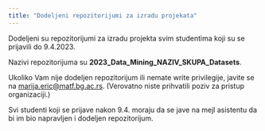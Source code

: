 ```yaml
---
title: "Dodeljeni repozitorijumi za izradu projekata"
---
```


Dodeljeni su repozitorijumi za izradu projekta svim studentima koji su se prijavili do 9.4.2023.

Nazivi repozitorijuma su  **2023_Data_Mining_NAZIV_SKUPA_Datasets**.

Ukoliko Vam nije dodeljen repozitorijum ili nemate write privilegije, javite se na 
marija.eric@matf.bg.ac.rs. (Verovatno niste prihvatili poziv za pristup organizaciji.)

Svi studenti koji se prijave nakon 9.4. moraju da se jave na mejl asistentu da bi im bio napravljen i dodeljen repozitorijum.


